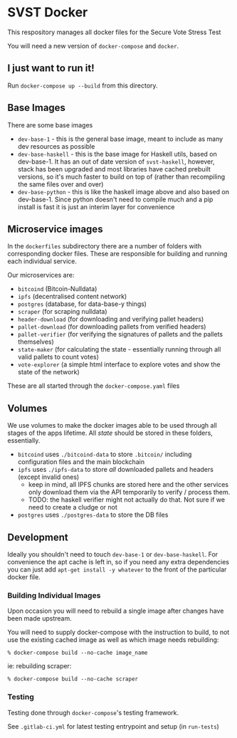 # SVST Docker

This respository manages all docker files for the Secure Vote Stress Test

You will need a new version of `docker-compose` and `docker`.

## I just want to run it!

Run `docker-compose up --build` from this directory.

## Base Images

There are some base images

* `dev-base-1` - this is the general base image, meant to include as many dev resources as possible
* `dev-base-haskell` - this is the base image for Haskell utils, based on dev-base-1. It has an out of date version of `svst-haskell`, however, stack has been upgraded and most libraries have cached prebuilt versions, so it's much faster to build on top of (rather than recompiling the same files over and over)
* `dev-base-python` - this is like the haskell image above and also based on dev-base-1. Since python doesn't need to compile much and a pip install is fast it is just an interim layer for convenience

## Microservice images

In the `dockerfiles` subdirectory there are a number of folders with corresponding docker files.
These are responsible for building and running each individual service.

Our microservices are:

* `bitcoind` (Bitcoin-Nulldata)
* `ipfs` (decentralised content network)
* `postgres` (database, for data-base-y things)
* `scraper` (for scraping nulldata)
* `header-download` (for downloading and verifying pallet headers)
* `pallet-download` (for downloading pallets from verified headers)
* `pallet-verifier` (for verifying the signatures of pallets and the pallets themselves)
* `state-maker` (for calculating the state - essentially running through all valid pallets to count votes)
* `vote-explorer` (a simple html interface to explore votes and show the state of the network)

These are all started through the `docker-compose.yaml` files

## Volumes

We use volumes to make the docker images able to be used through all stages of the apps lifetime. All _state_ should be stored in these folders, essentially.

* `bitcoind` uses `./bitcoind-data` to store `.bitcoin/` including configuration files and the main blockchain
* `ipfs` uses `./ipfs-data` to store _all_ downloaded pallets and headers (except invalid ones)
  * keep in mind, all IPFS chunks are stored here and the other services only download them via the API temporarily to verify / process them.
  * TODO: the haskell verifier might not actually do that. Not sure if we need to create a cludge or not
* `postgres` uses `./postgres-data` to store the DB files

## Development

Ideally you shouldn't need to touch `dev-base-1` or `dev-base-haskell`. For convenience the apt cache is left in, so if you need any extra dependencies you can just add `apt-get install -y whatever` to the front of the particular docker file.

### Building Individual Images

Upon occasion you will need to rebuild a single image after changes have been
made upstream.

You will need to supply docker-compose with the instruction to build, to not
use the existing cached image as well as which image needs rebuilding:

    % docker-compose build --no-cache image_name

ie: rebuilding scraper:

    % docker-compose build --no-cache scraper

### Testing

Testing done through `docker-compose`'s testing framework.

See `.gitlab-ci.yml` for latest testing entrypoint and setup (in `run-tests`)
